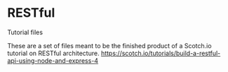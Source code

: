 # RESTful
Tutorial files

These are a set of files meant to be the finished product of a Scotch.io tutorial on RESTful architecture.
https://scotch.io/tutorials/build-a-restful-api-using-node-and-express-4

